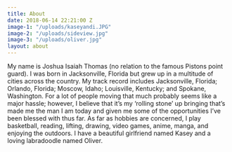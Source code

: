 ```yaml
---
title: About
date: 2018-06-14 22:21:00 Z
image-1: "/uploads/kaseyandi.JPG"
image-2: "/uploads/sideview.jpg"
image-3: "/uploads/oliver.jpg"
layout: about
---
```


My name is Joshua Isaiah Thomas (no relation to the famous Pistons point guard). I was born in Jacksonville, Florida but grew up in a multitude of cities across the country. My track record includes Jacksonville, Florida; Orlando, Florida; Moscow, Idaho; Louisville, Kentucky; and Spokane, Washington. For a lot of people moving that much probably seems like a major hassle; however, I believe that it’s my ‘rolling stone’ up bringing that’s made me the man I am today and given me some of the opportunities I’ve been blessed with thus far. As far as hobbies are concerned, I play basketball, reading, lifting, drawing, video games, anime, manga, and enjoying the outdoors. I have a beautiful girlfriend named Kasey and a loving labradoodle named Oliver.